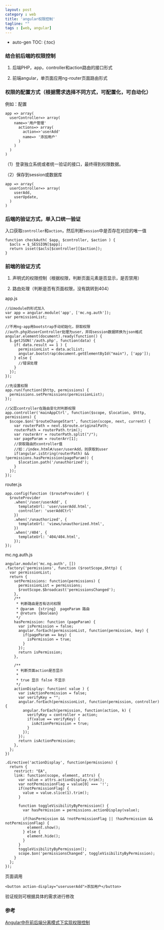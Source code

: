 ```yaml
---
layout: post
category : web
title: 'angular权限控制'
tagline: ""
tags : [web, angular]
---
```


* auto-gen TOC:
{:toc}

### 结合前后端的权限控制

1. 后端PHP，app，controller和action路由的接口形式

2. 前端angular，单页面应用ng-router页面路由形式

### 权限的配置方式（根据需求选择不同方式，可配置化，可自动化）

例如：配置

	app => array(
	  userController=> array(
	    name=>'用户管理'
	      actions=> array(
	        action=>'userAdd'
	        name=> '添加用户'
	      )
	    )	    
	  )
	)

<!--break-->

（1）登录独立系统或者统一验证的接口，最终得到权限数据。

（2）保存到session或数据库

	app => array(
	  userController=> array(
	    userAdd,
	    userUpdate,
	  )
	)

### 后端的验证方式，单入口统一验证

入口获取`controller`和`action`，然后判断`session`中是否存在对应的唯一值

	function checkAuth( $app, $controller, $action ) {
	  $acls = $_SESSION[$app];
	  return isset($acls[$controller][$action]);
	}

### 前端的验证方式

1.  声明式的权限控制（根据权限，判断页面元素是否显示，是否禁用）

2.  路由处理（判断是否有页面权限，没有跳转到404）

app.js

	//以module的形式加入
	var app = angular.module('app', ['mc.ng.auth']);
	var permissionList;

	//不用ng-app用bootstrap手动初始化，获取权限
	//auth.php对userController处理为user，并将session数据转换为json格式
	angular.element(document).ready(function() {
	  $.getJSON('/auth.php', function(data) {
	    if( data.result == 1 ) {
	      permissionList = data.aclList;
	      angular.bootstrap(document.getElementById("main"), ['app']);
	    } else {
	      //错误处理
	    }
	  }); 
	});

	//先设置权限
	app.run(function($http, permissions) {
	  permissions.setPermissions(permissionList);
	});
 
	//父层controller在路由变化时判断权限
	app.controller('mainAppCtrl', function($scope, $location, $http, permissions) {
	  $scope.$on('$routeChangeStart', function(scope, next, current) {
	    var routerPath = next.$$route.originalPath;
	    routerPath = routerPath.trim();
	    var routerArr = routerPath.split("/");
	    var pageParam = routerArr[1];
	    //获取路由的controller值
	    //如：/index.html#/user/userAdd，则获取到user
	    if(angular.isString(routerPath) && !permissions.hasPermission(pageParam)) {
	      $location.path('/unauthorized');
	    }
	  });
	});

router.js

	app.config(function ($routeProvider) {
	  $routeProvider
	    .when('/user/userAdd', {
	      templateUrl: 'user/userAdd.html',
	      controller: 'userAddCtrl'
	    })
	    .when('/unauthorized', {
	      templateUrl: 'views/unauthorized.html',
	    })
	    .when('/404', {
	      templateUrl: '404/404.html',
	    });
	});

mc.ng.auth.js
 
	angular.module('mc.ng.auth', [])
	.factory('permissions', function ($rootScope,$http) {
	  var permissionList;
	  return {
	    setPermissions: function(permissions) {
	      permissionList = permissions;
	      $rootScope.$broadcast('permissionsChanged');
	    },
	    /**
	     * 判断路由是否有访问权限
	     * @param  {string}  pageParam 路由
	     * @return {Boolean}
	     */
	    hasPermission: function (pageParam) {
	      var isPermission = false;        
	      angular.forEach(permissionList, function(permission, key) {
	        if(pageParam == key) {
	          isPermission = true;
	        }
	      });
	      return isPermission;
	    },

	    /**
	     * 判断页面action是否显示
	     *
	     * true 显示 false 不显示
	     */
	    actionDisplay: function( value ) {
	      var isActionPermission = false;
	      var verifyKey = "";
	      angular.forEach(permissionList, function(permission, controller) {
	        angular.forEach(permission, function(action, k) {
	          verifyKey = controller + action;
	          if(value == verifyKey) { 
	            isActionPermission = true;
	          }
	        });
	      });
	      return isActionPermission;
	    },
	  };
	})

	.directive('actionDisplay', function(permissions) {
	  return {
	    restrict: "EA",
	    link: function(scope, element, attrs) {
	      var value = attrs.actionDisplay.trim();
	      var notPermissionFlag = value[0] === '!';
	      if(notPermissionFlag) {
	        value = value.slice(1).trim();
	      }
	  
	      function toggleVisibilityByPermission() {
	        var hasPermission = permissions.actionDisplay(value);
	    
	        if(hasPermission && !notPermissionFlag || !hasPermission && notPermissionFlag) {
	          element.show();
	        } else {
	          element.hide();
	        }
	      }
	      toggleVisibilityByPermission();
	      scope.$on('permissionsChanged', toggleVisibilityByPermission);
	    }
	  };
	});

页面调用
	
	<button action-display="useruserAdd">添加用户</button>

验证规则可根据具体的需求进行修改

### 参考

[Angular中在前后端分离模式下实现权限控制 ](http://my.oschina.net/blogshi/blog/300595)




